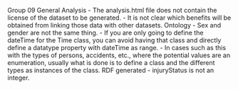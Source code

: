 Group 09
    General
    Analysis
        - The analysis.html file does not contain the license of the dataset to be generated.
        - It is not clear which benefits will be obtained from linking those data with other datasets.
    Ontology
        - Sex and gender are not the same thing.
        - If you are only going to define the dateTime for the Time class, you can avoid having that class and directly define a datatype property with dateTime as range.
        - In cases such as this with the types of persons, accidents, etc., where the potential values are an enumeration, usually what is done is to define a class and the different types as instances of the class. 
    RDF generated
        - injuryStatus is not an integer.
